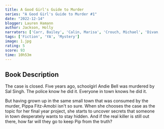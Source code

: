 ```yaml
---
title: A Good Girl's Guide to Murder
series: "A Good Girl's Guide to Murder #1"
date: "2022-12-14"
blogger: Lauren Hamann
author: Jackson, Holly
narrators: ['Carr, Bailey', 'Calin, Marisa', 'Crouch, Michael', 'Divan, Gopal', 'Fass, Robert', 'Hopkins, Sean Patrick', 'Free, Kevin R.', 'Monda, Carol', 'Santomasso, Patricia', 'Sardar, Shezi', 'Thickpenny, Amanda']
tags: ['Fiction', 'YA', 'Mystery']
image: 1.jpg
rating: 5
score: 93
time: 10h53m
---
```


## Book Description
The case is closed. Five years ago, schoolgirl Andie Bell was murdered by Sal Singh. The police know he did it. Everyone in town knows he did it.

But having grown up in the same small town that was consumed by the murder, Pippa Fitz-Amobi isn't so sure. When she chooses the case as the topic for her final year project, she starts to uncover secrets that someone in town desperately wants to stay hidden. And if the real killer is still out there, how far will they go to keep Pip from the truth?